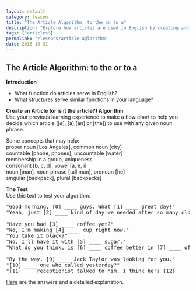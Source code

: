 ```yaml
---
layout: default
category: lesson
title: "The Article Algorithm: to the or to a"
description: "Explore how articles are used in English by creating and testing your own article algorithm."
tags: ["articles"]
permalink: "/lessons/article-aglorithm"
date: 2016-10-31
---
```


## The Article Algorithm: to the or to a

**Introduction**  

- What function do articles serve in English? 
- What structures serve similar functions in your language?

**Create an Article (or is it the article?) Algorithm**  
Use your previous learning experience to make a flow chart to help you decide which article ([ø], [a],[an] or [the]) to use with any given noun phrase. 

Some concepts that may help:   
proper noun [Los Angeles], common noun [city]  
countable [phone, phones], uncountable [water]  
membership in a group, uniqueness   
consonant [b, c, d], vowel [a, e, i]  
noun [man], noun phrase [tall man], pronoun [he]  
singular [backpack], plural [backpacks]  

**The Test**  
Use this text to test your algorithm. 
<pre>
"Good morning, [0] ____ guys. What [1] ____ great day!"
"Yeah, just [2] ____ kind of day we needed after so many cloudy days."

"Have you had [3] ____ coffee yet?"  
"No, I'm making [4] ____ cup right now." 
"You take it black?" 
"No, I'll have it with [5] ____ sugar."
"What do you think, is [6] ____ coffee better in [7] ____ office or at [8] ____ home?" 

"By the way, [9] ____ Jack Taylor was looking for you."
"[10] ____ one who called yesterday?" 
"[11] ___ receptionist talked to him. I think he's [12] ____ Jack Taylor we worked with last year."
</pre>

<a href="_posts/2016-10-31-article-algorithm-2.md" target="_blank">Here</a> are the answers and a detailed explanation.